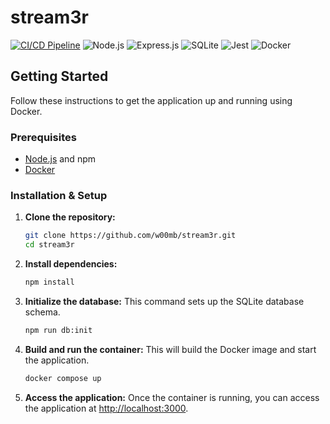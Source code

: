 # stream3r

[![CI/CD Pipeline](https://github.com/w00mb/stream3r/actions/workflows/main.yml/badge.svg)](https://github.com/w00mb/stream3r/actions)
![Node.js](https://img.shields.io/badge/Node.js-339933?style=for-the-badge&logo=nodedotjs&logoColor=white)
![Express.js](https://img.shields.io/badge/Express.js-000000?style=for-the-badge&logo=express&logoColor=white)
![SQLite](https://img.shields.io/badge/SQLite-003B57?style=for-the-badge&logo=sqlite&logoColor=white)
![Jest](https://img.shields.io/badge/Jest-C21325?style=for-the-badge&logo=jest&logoColor=white)
![Docker](https://img.shields.io/badge/Docker-2496ED?style=for-the-badge&logo=docker&logoColor=white)

## Getting Started

Follow these instructions to get the application up and running using Docker.

### Prerequisites

*   [Node.js](https://nodejs.org/) and npm
*   [Docker](https://www.docker.com/products/docker-desktop/)

### Installation & Setup

1.  **Clone the repository:**
    ```sh
    git clone https://github.com/w00mb/stream3r.git
    cd stream3r
    ```

2.  **Install dependencies:**
    ```sh
    npm install
    ```

3.  **Initialize the database:**
    This command sets up the SQLite database schema.
    ```sh
    npm run db:init
    ```

4.  **Build and run the container:**
    This will build the Docker image and start the application.
    ```sh
    docker compose up
    ```

5.  **Access the application:**
    Once the container is running, you can access the application at [http://localhost:3000](http://localhost:3000).